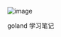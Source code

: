 ![image](https://github.com/TlomlYll/goland_days/assets/112749318/c414a7ec-7032-46d5-95af-2372ef105a39)


goland
学习笔记

